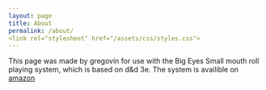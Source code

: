 ```yaml
---
layout: page
title: About
permalink: /about/
<link rel="stylesheet" href="/assets/css/styles.css">
---
```


This page was made by gregovin for use with the Big Eyes Small mouth roll playing system, which is based on d&d 3e.
The system is availible on  <a href="https://www.amazon.com/BESM-D20-Mark-C-MacKinnon/dp/1894525922">amazon</a>